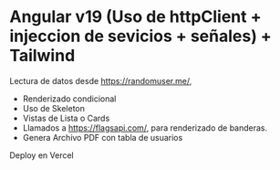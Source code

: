 
# Angular v19 (Uso de httpClient + injeccion de sevicios + señales) + Tailwind

Lectura de datos desde https://randomuser.me/, 

 * Renderizado condicional
 * Uso de Skeleton
 * Vistas de Lista o Cards
 * Llamados a https://flagsapi.com/, para renderizado de banderas.
 * Genera Archivo PDF con tabla de usuarios


Deploy en Vercel
